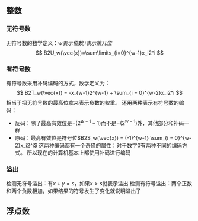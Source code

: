 ## 整数
### 无符号数
无符号数的数学定义：*w表示位数,i表示第几位*
$$
B2U_w(\vec{x})=\sum\limits_{i=0}^{w-1}x_i2^i
$$
### 有符号数
有符号数采用补码编码的方式，数学定义为：
$$
B2T_w(\vec{x}) = -x_{w-1}2^{w-1} + \sum_{i = 0}^{w-2}x_i2^i
$$
相当于把无符号数的最高位拿来表示负数的权重。
还用两种表示有符号数的编码：
* 反码：除了最高有效位是$-(2^{w-1}-1)$而不是$-(2^{w-1})$外，其他部分和补码一样
* 原码：最高有效位是符号位$B2S_w(\vec{x}) = (-1)^{w-1} \sum_{i = 0}^{w-2}x_i2^i$
这两种编码都有一个奇怪的属性：对于数字0有两种不同的编码方式。
所以现在的计算机基本上都使用补码进行编码

### 溢出
检测无符号溢出：有$x + y = s$，如果$x > s$就表示溢出
检测有符号溢出：两个正数和两个负数相加，如果结果的符号发生了变化就说明溢出了
## 浮点数